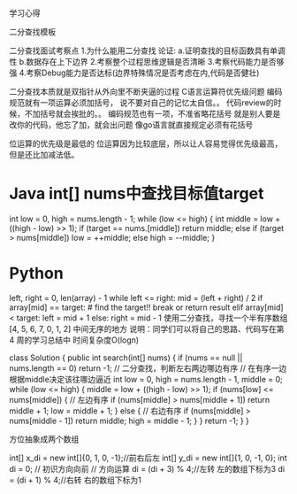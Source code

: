 学习心得

二分查找模板

二分查找面试考察点
1.为什么能用二分查找
    论证:
    a.证明查找的目标函数具有单调性
    b.数据存在上下边界
2.考察整个过程思维逻辑是否清晰
3.考察代码能力是否够强
4.考察Debug能力是否达标(边界特殊情况是否考虑在内,代码是否健壮)

二分查找本质就是双指针从外向里不断夹逼的过程
C语言运算符优先级问题
编码规范就有一项运算必须加括号， 说不要对自己的记忆太自信。。
代码review的时候，不加括号就会挨批的。。
编码规范也有一项，不准省略花括号
就是别人要是改你的代码，他忘了加，就会出问题
像go语言就直接规定必须有花括号

位运算的优先级是最低的
位运算因为比较底层，所以让人容易觉得优先级最高，但是还比加减法低。

# Java     int[] nums中查找目标值target
int low = 0, high = nums.length - 1;
while (low <= high) {
    int middle = low + ((high - low) >> 1);
    if (target == nums.[middle])
        return middle;
    else if (target > nums[middle])
        low = ++middle;
    else 
        high = --middle;
}
# Python
left, right = 0, len(array) - 1 
while left <= right: 
	  mid = (left + right) / 2 
	  if array[mid] == target: 
		    # find the target!! 
		    break or return result 
	  elif array[mid] < target: 
		    left = mid + 1 
	  else: 
		    right = mid - 1
使用二分查找，寻找一个半有序数组 [4, 5, 6, 7, 0, 1, 2] 中间无序的地方
说明：同学们可以将自己的思路、代码写在第 4 周的学习总结中
时间复杂度O(logn)

class Solution {
    public int search(int[] nums) {
        if (nums == null || nums.length == 0) return -1;
        // 二分查找，判断左右两边哪边有序
        // 在有序一边根据middle决定该往哪边逼近
        int low = 0, high = nums.length - 1, middle = 0;
        while (low <= high) {
            middle = low + ((high - low) >> 1);
            if (nums[low] <= nums[middle]) {
                // 左边有序
                if (nums[middle] > nums[middle + 1]) 
                    return middle + 1;
                low = middle + 1; 
            } else {
                // 右边有序
                if (nums[middle] > nums[middle - 1]) 
                    return middle;
                high = middle - 1; 
            }
        }
        return -1;
    }
}

方位抽象成两个数组

int[] x_di = new int[]{0, 1, 0, -1};//前右后左
int[] y_di = new int[]{1, 0, -1, 0};
int di = 0; // 初识方向向前
// 方向运算
di = (di + 3) % 4;//左转 左的数组下标为3
di = (di + 1) % 4;//右转 右的数组下标为1

